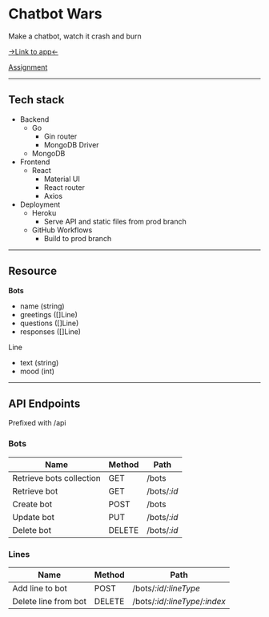 # Chatbot Wars

Make a chatbot, watch it crash and burn

[->Link to app<-](https://chatbot-wars.herokuapp.com/)

[Assignment](http://cit.dixie.edu/cs/4200/assignments/midterm_project.xhtml)

----

## Tech stack

- Backend
    - Go
        - Gin router
        - MongoDB Driver
    - MongoDB
- Frontend
    - React
        - Material UI
        - React router
        - Axios
- Deployment
    - Heroku
        - Serve API and static files from prod branch
    - GitHub Workflows
        - Build to prod branch

---
## Resource

**Bots**
- name (string)
- greetings ([]Line)
- questions ([]Line)
- responses ([]Line)

Line
- text (string)
- mood (int)

---
## API Endpoints

Prefixed with /api

### **Bots**

Name                           | Method | Path
-------------------------------|--------|------------------
Retrieve bots collection       | GET    | /bots
Retrieve bot                   | GET    | /bots/*:id*
Create bot                     | POST   | /bots
Update bot                     | PUT    | /bots/*:id*
Delete bot                     | DELETE | /bots/*:id*

### **Lines**

Name                           | Method | Path
-------------------------------|--------|------------------
Add line to bot     | POST    | /bots/*:id*/*:lineType*
Delete line from bot          | DELETE | /bots/*:id*/*:lineType*/*:index*